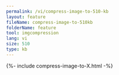 ```yaml
---
permalink: /vi/compress-image-to-510-kb
layout: feature
fileName: compress-image-to-510kb
folderName: feature
tool: imgcompression
lang: vi
size: 510
type: kb
---
```


{%- include compress-image-to-X.html -%}
